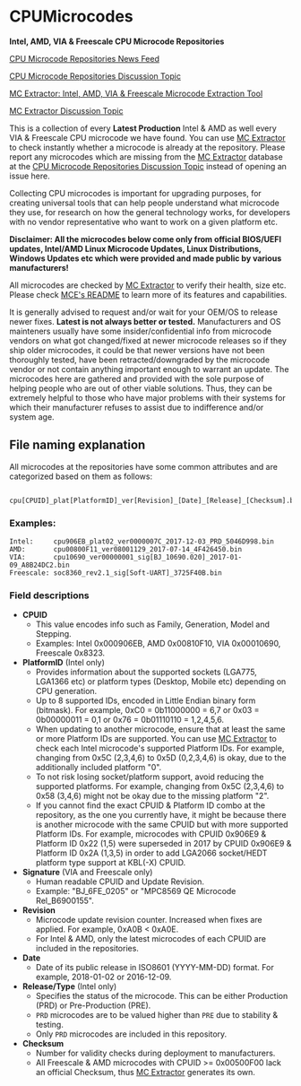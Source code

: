 # CPUMicrocodes
**Intel, AMD, VIA &amp; Freescale CPU Microcode Repositories**

[CPU Microcode Repositories News Feed](https://twitter.com/platomaniac)

[CPU Microcode Repositories Discussion Topic](https://winraid.level1techs.com/t/intel-amd-via-freescale-cpu-microcode-repositories-discussion/32301)

[MC Extractor: Intel, AMD, VIA & Freescale Microcode Extraction Tool](https://github.com/platomav/MCExtractor)

[MC Extractor Discussion Topic](https://winraid.level1techs.com/t/mc-extractor-intel-amd-via-freescale-microcode-extraction-tool-discussion/31555)

This is a collection of every **Latest Production** Intel & AMD as well every VIA & Freescale CPU microcode we have found. You can use [MC Extractor](https://github.com/platomav/MCExtractor) to check instantly whether a microcode is already at the repository. Please report any microcodes which are missing from the [MC Extractor](https://github.com/platomav/MCExtractor) database at the [CPU Microcode Repositories Discussion Topic](https://winraid.level1techs.com/t/intel-amd-via-freescale-cpu-microcode-repositories-discussion/32301) instead of opening an issue here.

Collecting CPU microcodes is important for upgrading purposes, for creating universal tools that can help people understand what microcode they use, for research on how the general technology works, for developers with no vendor representative who want to work on a given platform etc.

**Disclaimer: All the microcodes below come only from official BIOS/UEFI updates, Intel/AMD Linux Microcode Updates, Linux Distributions, Windows Updates etc which were provided and made public by various manufacturers!**

All microcodes are checked by [MC Extractor](https://github.com/platomav/MCExtractor) to verify their health, size etc. Please check [MCE's README](https://github.com/platomav/MCExtractor/blob/master/README.md) to learn more of its features and capabilities.

It is generally advised to request and/or wait for your OEM/OS to release newer fixes. **Latest is not always better or tested.** Manufacturers and OS mainteners usually have some insider/confidential info from microcode vendors on what got changed/fixed at newer microcode releases so if they ship older microcodes, it could be that newer versions have not been thoroughly tested, have been retracted/downgraded by the microcode vendor or not contain anything important enough to warrant an update. The microcodes here are gathered and provided with the sole purpose of helping people who are out of other viable solutions. Thus, they can be extremely helpful to those who have major problems with their systems for which their manufacturer refuses to assist due to indifference and/or system age.

## File naming explanation

All microcodes at the repositories have some common attributes and are categorized based on them as follows:

	 cpu[CPUID]_plat[PlatformID]_ver[Revision]_[Date]_[Release]_[Checksum].bin

### Examples:

	Intel:     cpu906EB_plat02_ver0000007C_2017-12-03_PRD_5046D998.bin
	AMD:       cpu00800F11_ver08001129_2017-07-14_4F426450.bin
	VIA:       cpu10690_ver00000001_sig[BJ_10690.020]_2017-01-09_A8B24DC2.bin
	Freescale: soc8360_rev2.1_sig[Soft-UART]_3725F40B.bin

### Field descriptions

- **CPUID**
	- This value encodes info such as Family, Generation, Model and Stepping.
	- Examples: Intel 0x000906EB, AMD 0x00810F10, VIA 0x00010690, Freescale 0x8323.
- **PlatformID** (Intel only)
	- Provides information about the supported sockets (LGA775, LGA1366 etc) or platform types (Desktop, Mobile etc) depending on CPU generation.
	- Up to 8 supported IDs, encoded in Little Endian binary form (bitmask). For example, 0xC0 = 0b11000000 = 6,7 or 0x03 = 0b00000011 = 0,1 or 0x76 = 0b01110110 = 1,2,4,5,6.
	- When updating to another microcode, ensure that at least the same or more Platform IDs are supported. You can use [MC Extractor](https://github.com/platomav/MCExtractor) to check each Intel microcode's supported Platform IDs. For example, changing from 0x5C (2,3,4,6) to 0x5D (0,2,3,4,6) is okay, due to the additionally included platform "0".
	- To not risk losing socket/platform support, avoid reducing the supported platforms. For example, changing from 0x5C (2,3,4,6) to 0x58 (3,4,6) might not be okay due to the missing platform "2".
	- If you cannot find the exact CPUID & Platform ID combo at the repository, as the one you currently have, it might be because there is another microcode with the same CPUID but with more supported Platform IDs. For example, microcodes with CPUID 0x906E9 & Platform ID 0x22 (1,5) were superseded in 2017 by CPUID 0x906E9 & Platform ID 0x2A (1,3,5) in order to add LGA2066 socket/HEDT platform type support at KBL(-X) CPUID.
- **Signature** (VIA and Freescale only)
	- Human readable CPUID and Update Revision.
	- Example: "BJ_6FE_0205" or "MPC8569 QE Microcode Rel_B6900155".
- **Revision**
	- Microcode update revision counter. Increased when fixes are applied. For example, 0xA0B < 0xA0E.
	- For Intel & AMD, only the latest microcodes of each CPUID are included in the repositories.
- **Date**
	- Date of its public release in ISO8601 (YYYY-MM-DD) format. For example, 2018-01-02 or 2016-12-09.
- **Release/Type** (Intel only)
	- Specifies the status of the microcode. This can be either Production (PRD) or Pre-Production (PRE).
	- `PRD` microcodes are to be valued higher than `PRE` due to stability & testing.
	- Only `PRD` microcodes are included in this repository.
- **Checksum**
	- Number for validity checks during deployment to manufacturers.
	- All Freescale & AMD microcodes with CPUID >= 0x00500F00 lack an official Checksum, thus [MC Extractor](https://github.com/platomav/MCExtractor) generates its own.
